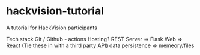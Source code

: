 # hackvision-tutorial
A tutorial for HackVision participants

Tech stack
Git / Github - actions
Hosting? 
REST Server => Flask 
Web => React (Tie these in with a third party API) 
data persistence => memeory/files
